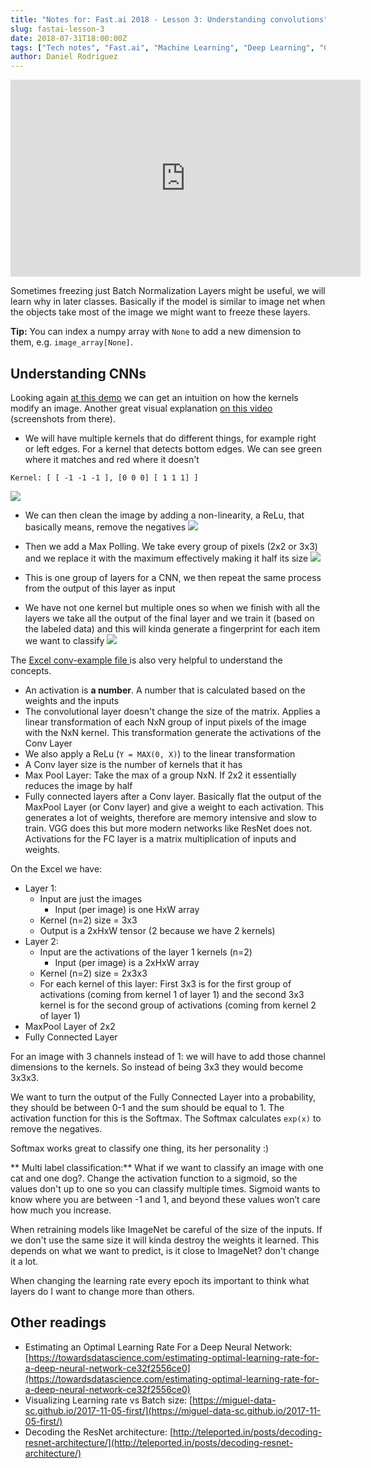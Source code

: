 ```yaml
---
title: "Notes for: Fast.ai 2018 - Lesson 3: Understanding convolutions"
slug: fastai-lesson-3
date: 2018-07-31T18:00:00Z
tags: ["Tech notes", "Fast.ai", "Machine Learning", "Deep Learning", "CNN"]
author: Daniel Rodriguez
---
```


<iframe width="560" height="315" src="https://www.youtube.com/embed/9C06ZPF8Uuc" title="YouTube video player" frameborder="0" allow="accelerometer; autoplay; clipboard-write; encrypted-media; gyroscope; picture-in-picture" allowfullscreen></iframe>

Sometimes freezing just Batch Normalization Layers might be useful, we will learn why in later classes. Basically if the model is similar to image net when the objects take most of the image we might want to freeze these layers.

**Tip:** You can index a numpy array with `None` to add a new dimension to them, e.g. `image_array[None]`.

## Understanding CNNs

Looking again [at this demo](http://setosa.io/ev/image-kernels/) we can get an intuition on how the kernels modify an image. Another great visual explanation [on this video](https://www.youtube.com/watch?v=Oqm9vsf_hvU) (screenshots from there).

- We will have multiple kernels that do different things, for example right or left edges. For a kernel that detects bottom edges. We can see green where it matches and red where it doesn't

```plain
Kernel: [ [ -1 -1 -1 ], [0 0 0] [ 1 1 1] ]
```


![](/blog/2018/07/fastai-lesson-3/step1.png)

-  We can then clean the image by adding a non-linearity, a ReLu,  that basically means, remove the negatives
![](/blog/2018/07/fastai-lesson-3/step2.png)

- Then we add a Max Polling. We take every group of pixels (2x2 or 3x3) and we replace it with the maximum effectively making it half its size
![](/blog/2018/07/fastai-lesson-3/step3.png)

- This is one group of layers for a CNN, we then repeat the same process from the output of this layer as input
- We have not one kernel but multiple ones so when we finish with all the layers we take all the output of the final layer and we train it (based on the labeled data) and this will kinda generate a fingerprint for each item we want to classify
![](/blog/2018/07/fastai-lesson-3/step4.png)

The [Excel conv-example file ](https://github.com/fastai/fastai/blob/master/courses/dl1/excel/conv-example.xlsx)is also very helpful to understand the concepts.

- An activation is **a number**. A number that is calculated based on the weights and the inputs
- The convolutional layer doesn't change the size of the matrix. Applies a linear transformation of each NxN group of input pixels of the image with the NxN kernel. This transformation generate the activations of the Conv Layer
- We also apply a ReLu (`Y = MAX(0, X)`) to the linear transformation
- A Conv layer size is the number of kernels that it has
- Max Pool Layer: Take the max of a group NxN. If 2x2 it essentially reduces the image by half
- Fully connected layers after a Conv layer. Basically flat the output of the MaxPool Layer (or Conv layer) and give a weight to each activation. This generates a lot of weights, therefore are memory intensive and slow to train. VGG does this but more modern networks like ResNet does not. Activations for the FC layer is a matrix multiplication of inputs and weights.

On the Excel we have:

- Layer 1:
	- Input are just the images
		- Input (per image) is one HxW array
	- Kernel (n=2) size = 3x3
	- Output is a 2xHxW tensor (2 because we have 2 kernels)
- Layer 2:
	- Input are the activations of the layer 1 kernels (n=2)
		- Input (per image) is a 2xHxW array
	- Kernel (n=2) size = 2x3x3
	- For each kernel of this layer: First 3x3 is for the first group of activations (coming from kernel 1 of layer 1) and the second 3x3 kernel is for the second group of activations (coming from kernel 2 of layer 1)
- MaxPool Layer of 2x2
- Fully Connected Layer

For an image with 3 channels instead of 1: we will have to add those channel dimensions to the kernels. So instead of being 3x3 they would become 3x3x3.

We want to turn the output of the Fully Connected Layer into a probability, they should be between 0-1 and the sum should be equal to 1. The activation function for this is the Softmax. The Softmax calculates `exp(x)` to remove the negatives.

Softmax works great to classify one thing, its her personality :)

** Multi label classification:** What if we want to classify an image with one cat and one dog?. Change the activation function to a sigmoid, so the values don't up to one so you can classify multiple times. Sigmoid wants to know where you are between -1 and 1, and beyond these values won’t care how much you increase.

When retraining models like ImageNet be careful of the size of the inputs. If we don't use the same size it will kinda destroy the weights it learned. This depends on what we want to predict, is it close to ImageNet? don't change it a lot.

When changing the learning rate every epoch its important to think what layers do I want to change more than others.

## Other readings

- Estimating an Optimal Learning Rate For a Deep Neural Network: [https://towardsdatascience.com/estimating-optimal-learning-rate-for-a-deep-neural-network-ce32f2556ce0](https://towardsdatascience.com/estimating-optimal-learning-rate-for-a-deep-neural-network-ce32f2556ce0)
- Visualizing Learning rate vs Batch size: [https://miguel-data-sc.github.io/2017-11-05-first/](https://miguel-data-sc.github.io/2017-11-05-first/)
- Decoding the ResNet architecture: [http://teleported.in/posts/decoding-resnet-architecture/](http://teleported.in/posts/decoding-resnet-architecture/)
